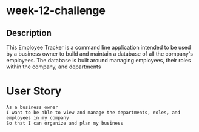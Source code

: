 # week-12-challenge

## Description

This Employee Tracker is a command line application intended to be used by a business owner to build and maintain a database of all the company's employees. The database is built around managing employees, their roles within the company, and departments

# User Story

```
As a business owner
I want to be able to view and manage the departments, roles, and employees in my company
So that I can organize and plan my business
```
